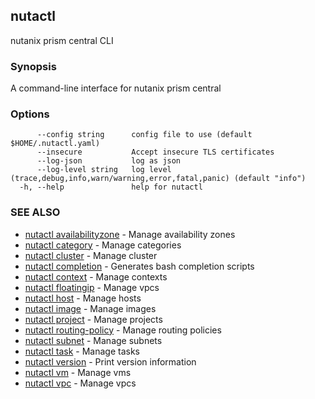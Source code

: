 ## nutactl

nutanix prism central CLI

### Synopsis

A command-line interface for nutanix prism central

### Options

```
      --config string      config file to use (default $HOME/.nutactl.yaml)
      --insecure           Accept insecure TLS certificates
      --log-json           log as json
      --log-level string   log level (trace,debug,info,warn/warning,error,fatal,panic) (default "info")
  -h, --help               help for nutactl
```

### SEE ALSO

* [nutactl availabilityzone](nutactl_availabilityzone.md)	 - Manage availability zones
* [nutactl category](nutactl_category.md)	 - Manage categories
* [nutactl cluster](nutactl_cluster.md)	 - Manage cluster
* [nutactl completion](nutactl_completion.md)	 - Generates bash completion scripts
* [nutactl context](nutactl_context.md)	 - Manage contexts
* [nutactl floatingip](nutactl_floatingip.md)	 - Manage vpcs
* [nutactl host](nutactl_host.md)	 - Manage hosts
* [nutactl image](nutactl_image.md)	 - Manage images
* [nutactl project](nutactl_project.md)	 - Manage projects
* [nutactl routing-policy](nutactl_routing-policy.md)	 - Manage routing policies
* [nutactl subnet](nutactl_subnet.md)	 - Manage subnets
* [nutactl task](nutactl_task.md)	 - Manage tasks
* [nutactl version](nutactl_version.md)	 - Print version information
* [nutactl vm](nutactl_vm.md)	 - Manage vms
* [nutactl vpc](nutactl_vpc.md)	 - Manage vpcs

